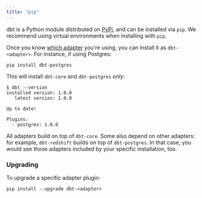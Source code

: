 ```yaml
---
title: "pip"
---
```


dbt is a Python module distributed on [PyPi](https://pypi.org/project/dbt/), and can be installed via `pip`. We recommend using virtual environments when installing with `pip`.

<FAQ src="install-pip-os-prereqs" />
<FAQ src="install-python-compatibility" />
<FAQ src="install-pip-best-practices" />

Once you know [which adapter](available-adapters) you're using, you can install it as `dbt-<adapter>`. For instance, if using Postgres:
```shell
pip install dbt-postgres
```
This will install `dbt-core` and `dbt-postgres` _only_:
```
$ dbt --version
installed version: 1.0.0
   latest version: 1.0.0

Up to date!

Plugins:
  - postgres: 1.0.0
```

All adapters build on top of `dbt-core`. Some also depend on other adapters: for example, `dbt-redshift` builds on top of `dbt-postgres`. In that case, you would see those adapters included by your specific installation, too.

### Upgrading

To upgrade a specific adapter plugin:
```shell
pip install --upgrade dbt-<adapter>
```
